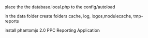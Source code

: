 place the the database.local.php to the config/autoload

in the data folder
 create folders cache, log, logos,modulecache, tmp-reports
 
 
 install phantomjs 2.0
PPC Reporting Application
